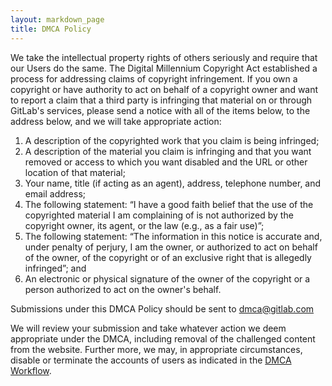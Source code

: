 ```yaml
---
layout: markdown_page
title: DMCA Policy
---
```


We take the intellectual property rights of others seriously and require that our Users do the same. The Digital Millennium Copyright Act established a process for addressing claims of copyright infringement. If you own a copyright or have authority to act on behalf of a copyright owner and want to report a claim that a third party is infringing that material on or through GitLab's services, please send a notice with all of the items below, to the address below, and we will take appropriate action:

1. A description of the copyrighted work that you claim is being infringed;
2. A description of the material you claim is infringing and that you want removed or access to which you want disabled and the URL or other location of that material;
3. Your name, title (if acting as an agent), address, telephone number, and email address;
4. The following statement: “I have a good faith belief that the use of the copyrighted material I am complaining of is not authorized by the copyright owner, its agent, or the law (e.g., as a fair use)”;
5. The following statement: “The information in this notice is accurate and, under penalty of perjury, I am the owner, or authorized to act on behalf of the owner, of the copyright or of an exclusive right that is allegedly infringed”; and
6. An electronic or physical signature of the owner of the copyright or a person authorized to act on the owner's behalf.

Submissions under this DMCA Policy should be sent to dmca@gitlab.com

We will review your submission and take whatever action we deem appropriate under the DMCA, including removal of the challenged content from the website.  Further more, we may, in appropriate circumstances, disable or terminate the accounts of users as indicated in the [DMCA Workflow](/handbook/engineering/security/dmca-removal-requests.html).

